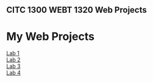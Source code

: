 ## CITC 1300 WEBT 1320 Web Projects

# My Web Projects
[Lab 1](lab_1/)  
[Lab 2](lab_2/)  
[Lab 3](lab_3/)  
[Lab 4](lab_4/)